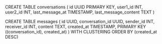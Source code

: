 

CREATE TABLE conversations (
    id UUID PRIMARY KEY,
    user1_id INT,
    user2_id INT,
    last_message_at TIMESTAMP,
    last_message_content TEXT
)

CREATE TABLE messages (
    id UUID,
    conversation_id UUID,
    sender_id INT,
    receiver_id INT,
    content TEXT,
    created_at TIMESTAMP,
    PRIMARY KEY ((conversation_id), created_at)
) WITH CLUSTERING ORDER BY (created_at DESC)